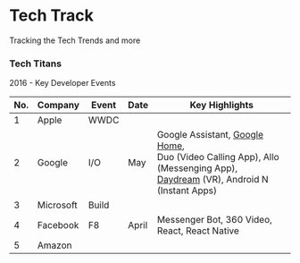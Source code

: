 # Tech Track
Tracking the Tech Trends and more

### Tech Titans
2016 - Key Developer Events

| No. |  Company |  Event | Date |  Key Highlights|
|---|---|---|---|---|
|1|  Apple |  WWDC |   |   |
| 2  |  Google | I/O  | May  | Google Assistant, [Google Home](https://home.google.com), <BR> Duo (Video Calling App), Allo (Messenging App), <BR> [Daydream](https://vr.google.com/daydream/) (VR), Android N (Instant Apps) |
|  3 | Microsoft  | Build  |   |   |
|   4 | Facebook  |  F8 | April  | Messenger Bot, 360 Video, <BR> React, React Native  |
|  5 |  Amazon |   |   |   |
